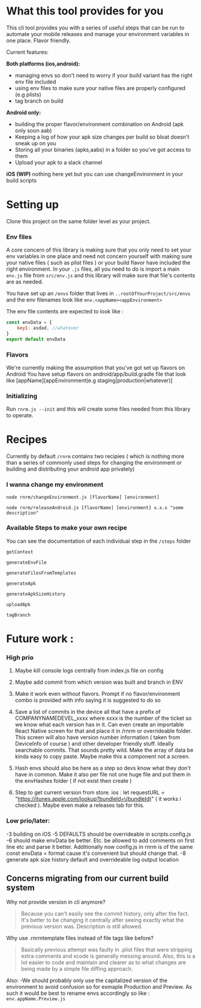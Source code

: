 # What this tool provides for you

This cli tool provides you with a series of useful steps that can be run to automate your mobile releases and manage your environment variables in one place. Flavor friendly.

Current features:

**Both platforms (ios,android):**
- managing envs so don't need to worry if your build variant has the right env file included
- using env files to make sure your native files are properly configured (e.g plists)
- tag branch on build

**Android only:**
- building the proper flavor/environment combination on Android (apk only soon aab)
- Keeping a log of how your apk size changes per build so bloat doesn't sneak up on you
- Storing all your binaries (apks,aabs) in a folder so you've got access to them
- Upload your apk to a slack channel

**iOS (WIP)**
nothing here yet but you can use changeEnvironment in your build scripts

# Setting up

Clone this project on the same folder level as your project.
### Env files

A core concern of this library is making sure that you only need to set your env variables in one place and need not concern yourself with making sure your native files ( such as plist files ) or your build flavor have included the right environment. In your `.js` files, all you need to do is import a main `env.js` file from `src/env.js` and this library will make sure that file's contents are as needed.

You have set up an `/envs` folder that lives in `..rootOfYourProject/src/envs` and the env filenames look like
`env.<appName><appEnvironment>`

The env file contents are expected to look like :
```js
const envData = {
    key1: asdad, //whatever
}
export default envData
```

### Flavors

We're currently making the assumption that you've got set up flavors on Android
You have setup flavors on android/app/build.gradle file that look like
[appName][appEnvironment(e.g staging|production|whatever)]

### Initializing

Run `rnrm.js --init` and this will create some files needed from this library to operate.

# Recipes
Currently by default `/rnrm` contains two recipies ( which is nothing more than a series of commonly used steps for changing the environment or building and distributing your android app privately)

### I wanna change my environment
`node rnrm/changeEnvironment.js [flavorName] [environment]` 

`node rnrm/releaseAndroid.js [flavorName] [environment] x.x.x "some description"`

### Available Steps to make your own recipe

You can see the documentation of each individual step in the `/steps` folder

`getContext`

`generateEnvFile`

`generateFilesFromTemplates`

`generateApk`

`generateApkSizeHistory`

`uploadApk`

`tagBranch`

# Future work :

### High prio

1. Maybe kill console logs centrally from index.js file on config
2. Maybe add commit from which version was built and branch in ENV

2. Make it work even without flavors. Prompt if no flavor/environment combo is provided with info saying it is suggested to do so

3. Save a list of commits in the device all that have a prefix of COMPANYNAMEDEVEL_xxxx where xxxx is the number of the ticket so we know what each version has in it. Can even create an importable React Native screen for that and place it in /rnrm or overrideable folder. This screen will also have version number information ( taken from DeviceInfo of course ) and other developer friendly stuff. Ideally searchable commits. That sounds pretty wild. Make the array of data be kinda easy to copy paste. Maybe make this a component not a screen.

4. Hash envs should also be here as a step so devs know what they don't have in common. Make it also per file not one huge file and put them in the envHashes folder ( if not exist then create )

5. Step to get current version from store.
ios : let requestURL = "https://itunes.apple.com/lookup?bundleId=\(bundleId)" ( it works i checked ). Maybe even make a releases tab for this.

### Low prio/later:
-3 building on iOS
-5 DEFAULTS should be overrideable in scripts.config.js
-6 should make envData be better. Etc. be allowed to add comments on first line etc and parse it better. Additionally now config.js in rnrm is of the same const envData = format cause it's convenient but should change that. 
-8 generate apk size history default and overrideable log output location

## Concerns migrating from our current build system

Why not provide version in cli anymore?
> Because you can't easily see the commit history, only after the fact. It's better to be changing it centrally after seeing exactly what the previous version was. Description is still allowed.

Why use .rnrmtemplate files instead of file tags like before?
> Basically previous attempt was faulty in .plist files that were stripping extra comments and xcode is generally messing around. Also, this is a lot easier to code and maintain and clearer as to what changes are being made by a simple file diffing approach.

Also:
-We should probably only use the capitalized version of the environment to avoid confusion so for exmaple Production and Preview. As such it would be best to rename envs accordingly so like : 
`env.appName.Preview.js`